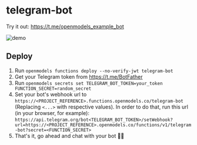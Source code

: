 # telegram-bot

Try it out: https://t.me/openmodels_example_bot

![demo](./demo.gif)

## Deploy

1. Run `openmodels functions deploy --no-verify-jwt telegram-bot`
2. Get your Telegram token from https://t.me/BotFather
3. Run `openmodels secrets set TELEGRAM_BOT_TOKEN=your_token FUNCTION_SECRET=random_secret`
4. Set your bot's webhook url to `https://<PROJECT_REFERENCE>.functions.openmodels.co/telegram-bot` (Replacing `<...>` with respective values). In order to do that, run this url (in your browser, for example): `https://api.telegram.org/bot<TELEGRAM_BOT_TOKEN>/setWebhook?url=https://<PROJECT_REFERENCE>.openmodels.co/functions/v1/telegram-bot?secret=<FUNCTION_SECRET>`
5. That's it, go ahead and chat with your bot 🤖💬
